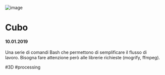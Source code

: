 ![image](https://github.com/KeremTurkyilmaz/TypeMismatchSketches/blob/master/Comandi%20Bash/image/ComandiBash.png)

# Cubo

#### 10.01.2019

Una serie di comandi Bash che permettono di semplificare il flusso di lavoro. Bisogna fare attenzione però alle librerie richieste (mogrify, ffmpeg).

\#3D \#processing 
